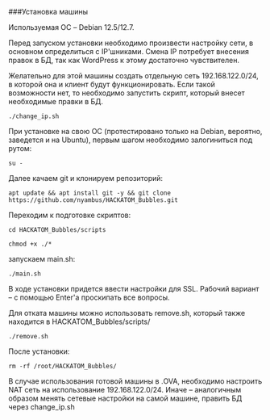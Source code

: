 ###Установка машины
 
 Используемая ОС – Debian 12.5/12.7.

Перед запуском установки необходимо произвести настройку сети, в основном определиться с IP'шниками. Смена IP потребует внесения правок в БД, так как WordPress к этому достаточно чувствителен. 

Желательно для этой машины создать отдельную сеть 192.168.122.0/24, в которой она и клиент будут функционировать. Если такой возможности нет, то необходимо запустить скрипт, который внесет необходимые правки в БД.

`./change_ip.sh`

При установке на свою ОС (протестировано только на Debian, вероятно, заведется и на Ubuntu), первым шагом необходимо залогиниться под рутом: 

`su -`

Далее качаем git и клонируем репозиторий:

`apt update && apt install git -y && git clone https://github.com/nyambus/HACKATOM_Bubbles.git`

Переходим к подготовке скриптов:

`cd HACKATOM_Bubbles/scripts`

`chmod +x ./*`

запускаем main.sh:

`./main.sh`

В ходе установки придется ввести настройки для SSL. Рабочий вариант – с помощью Enter'а проскипать все вопросы.

Для отката машины можно использовать remove.sh, который также находится в HACKATOM_Bubbles/scripts/

`./remove.sh`

После установки: 

`rm -rf /root/HACKATOM_Bubbles/`

В случае использования готовой машины в .OVA, необходимо настроить NAT сеть на использование 192.168.122.0/24. Иначе – аналогичным образом менять сетевые настройки на самой машине, править БД через change_ip.sh
